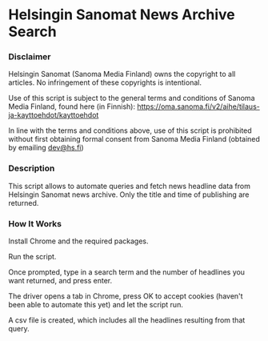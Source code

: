 # Helsingin Sanomat News Archive Search


### Disclaimer

Helsingin Sanomat (Sanoma Media Finland) owns the copyright to all articles. No infringement of these copyrights is intentional.

Use of this script is subject to the general terms and conditions of Sanoma Media Finland, found here (in Finnish):
https://oma.sanoma.fi/v2/aihe/tilaus-ja-kayttoehdot/kayttoehdot

In line with the terms and conditions above, use of this script is prohibited without first obtaining formal consent from Sanoma Media Finland (obtained by emailing dev@hs.fi)



### Description

This script allows to automate queries and fetch news headline data from Helsingin Sanomat news archive. Only the title and time of publishing are returned.



### How It Works

Install Chrome and the required packages.

Run the script.

Once prompted, type in a search term and the number of headlines you want returned, and press enter. 

The driver opens a tab in Chrome, press OK to accept cookies (haven't been able to automate this yet) and let the script run.

A csv file is created, which includes all the headlines resulting from that query.






